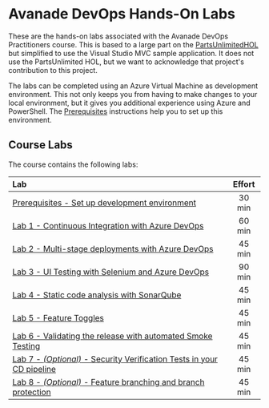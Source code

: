 # Avanade DevOps Hands-On Labs
These are the hands-on labs associated with the Avanade DevOps Practitioners course.  This is based to a large part on the [PartsUnlimitedHOL](https://github.com/Microsoft/PartsUnlimitedE2E/blob/master/PartsUnlimited-aspnet45/docs/GettingStarted.md) but simplified to use the Visual Studio MVC sample application.  It does not use the PartsUnlimited HOL, but we want to acknowledge that project's contribution to this project.

The labs can be completed using an Azure Virtual Machine as development environment. This not only keeps you from having to make changes to your local environment, but it gives you additional experience using Azure and PowerShell. The [Prerequisites](azure-rm/README.md) instructions help you to set up this environment.

## Course Labs
The course contains the following labs:

| Lab       | Effort |
| :-------- |:--------------------------:|
| [Prerequisites - Set up development environment](azure-rm/README.md) | 30 min |
| [Lab 1 - Continuous Integration with Azure DevOps](azure-devops-project/README.md) | 60 min |
| [Lab 2 - Multi-stage deployments with Azure DevOps](multi-stage-deployments/README.md) | 45 min |
| [Lab 3 - UI Testing with Selenium and Azure DevOps](ui-testing/README.md) | 90 min |
| [Lab 4 - Static code analysis with SonarQube](sonarqube/README.md) | 45 min |
| [Lab 5 - Feature Toggles](feature-flag/README.md) | 45 min |
| [Lab 6 - Validating the release with automated Smoke Testing](smoke-testing/README.md) | 45 min |
| [Lab 7 - *(Optional)* - Security Verification Tests in your CD pipeline](security-testing/README.md) | 45 min |
| [Lab 8 - *(Optional)* - Feature branching and branch protection](feature-branching/README.md) | 45 min |

